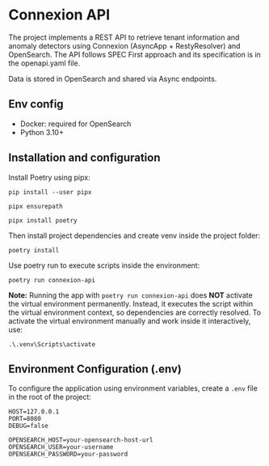 # Connexion API

The project implements a REST API to retrieve tenant information and anomaly detectors using Connexion (AsyncApp + RestyResolver) and OpenSearch. The API follows SPEC First approach and its specification is in the openapi.yaml file. 

Data is stored in OpenSearch and shared via Async endpoints.

## Env config 

* Docker: required for OpenSearch
* Python 3.10+

## Installation and configuration

Install Poetry using pipx:

```
pip install --user pipx
```
```
pipx ensurepath
```
```
pipx install poetry
```
Then install project dependencies and create venv inside the project folder:
```
poetry install
```
Use poetry run to execute scripts inside the environment:
```
poetry run connexion-api
```
<b>Note:</b> 
Running the app with `poetry run connexion-api` does <b>NOT</b> activate the virtual environment permanently. Instead, it executes the script within the virtual environment context, so dependencies are correctly resolved. To activate the virtual environment manually and work inside it interactively, use: 
```
.\.venv\Scripts\activate
```
## Environment Configuration (.env)

To configure the application using environment variables, create a `.env` file in the root of the project:
```
HOST=127.0.0.1
PORT=8080
DEBUG=false

OPENSEARCH_HOST=your-opensearch-host-url
OPENSEARCH_USER=your-username
OPENSEARCH_PASSWORD=your-password
```